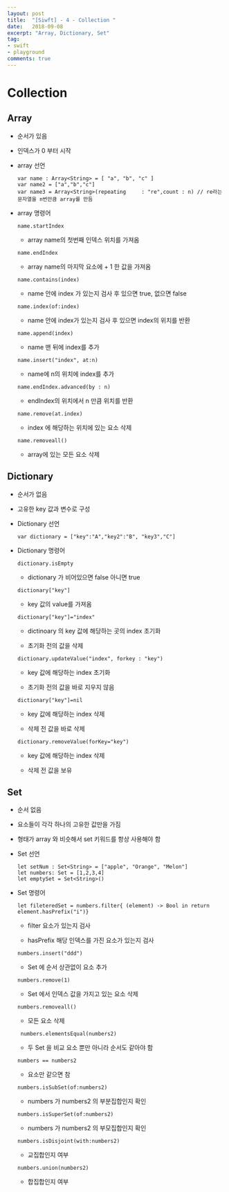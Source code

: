 ```yaml
---
layout: post
title:  "[Siwft] - 4 - Collection "
date:   2018-09-08
excerpt: "Array, Dictionary, Set"
tag:
- swift
- playground
comments: true
---
```


# Collection

## Array
- 순서가 있음
- 인덱스가 0 부터 시작
- array 선언
	```
	var name : Array<String> = [ "a", "b", "c" ]
	var name2 = ["a","b","c"]
	var name3 = Array<String>(repeating 	: "re",count : n) // re라는 문자열을 n번만큼 array를 만듬
	```
- array 명령어
	
	`name.startIndex`

	- array name의 첫번째 인덱스 위치를 가져옴

	`name.endIndex`

	- array name의 마지막 요소에 + 1 한 값을 가져옴

	`name.contains(index)`

	- name 안에 index 가 있는지 검사 후 있으면 true, 없으면 false

	`name.index(of:index)` 

	- name 안에 index가 있는지 검사 후 있으면 index의 위치를 반환

	`name.append(index)` 

	- name 맨 뒤에 index를 추가

	`name.insert("index", at:n)`

	- name에 n의 위치에 index를 추가

	`name.endIndex.advanced(by : n)`

	- endIndex의 위치에서 n 만큼 위치를 반환

	`name.remove(at.index)`

	- index 에 해당하는 위치에 있는 요소 삭제

	`name.removeall()`

	- array에 있는 모든 요소 삭제


## Dictionary
- 순서가 없음
- 고유한 key 값과 변수로 구성
- Dictionary 선언
	```
	var dictionary = ["key":"A","key2":"B", "key3","C"]
	```

- Dictionary 명령어

	`dictionary.isEmpty`

	- dictionary 가 비어있으면 false 아니면 true

	`dictionary["key"]`

	- key 값의 value를 가져옴

	`dictionary["key"]="index"`		 

	- dictinoary 의 key 값에 해당하는 곳의 index 초기화

	- 초기화 전의 값을 삭제

	`dictionary.updateValue("index", forkey : "key")`

	- key 값에 해당하는 index 초기화

	- 초기화 전의 값을 바로 지우지 않음

	`dictionary["key"]=nil`

	- key 값에 해당하는 index 삭제

	- 삭제 전 값을 바로 삭제

	`dictionary.removeValue(forKey="key")`

	- key 값에 해당하는 index 삭제

	- 삭제 전 값을 보유



## Set
- 순서 없음
- 요소들이 각각 하나의 고유한 값만을 가짐
- 형태가 array 와 비슷해서 set 키워드를 항상 사용해야 함

- Set 선언

	```
	let setNum : Set<String> = ["apple", "Orange", "Melon"]
	let numbers: Set = [1,2,3,4]
	let emptySet = Set<String>()
	```

- Set 명령어

	`let fileteredSet = numbers.filter{ (element) -> Bool in return element.hasPrefix("i")}`

	- filter 요소가 있는지 검사

	- hasPrefix 해당 인덱스를 가진 요소가 있는지 검사

	`numbers.insert("ddd")`

	- Set 에 순서 상관없이 요소 추가

	`numbers.remove(1)`

	- Set 에서 인덱스 값을 가지고 있는 요소 삭제

	`numbers.removeall()`

	- 모든 요소 삭제

	` numbers.elementsEqual(numbers2)`

	- 두 Set 을 비교 요소 뿐만 아니라 순서도 같아야 함

	`numbers == numbers2`

	- 요소만 같으면 참

	`numbers.isSubSet(of:numbers2)`

	- numbers 가 numbers2 의 부분집합인지 확인

	`numbers.isSuperSet(of:numbers2)`

	- numbers 가 numbers2 의 부모집합인지 확인

	`numbers.isDisjoint(with:numbers2)`

	- 교집합인지 여부

	`numbers.union(numbers2)`

	- 합집합인지 여부
